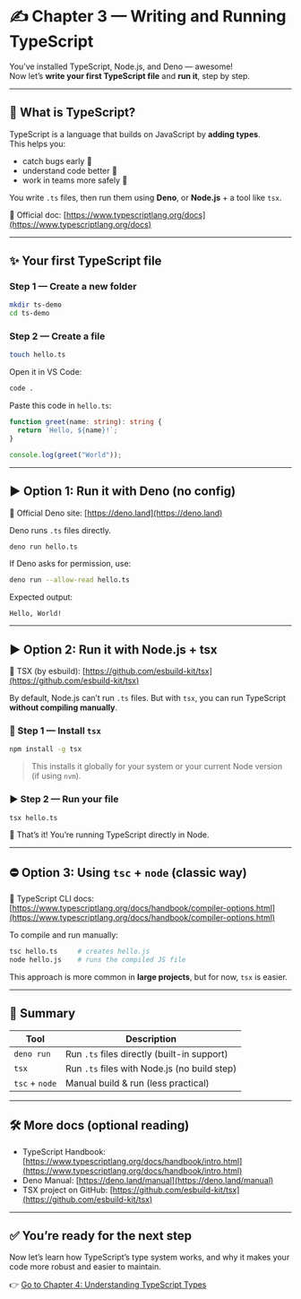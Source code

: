 # ✍️ Chapter 3 — Writing and Running TypeScript

You’ve installed TypeScript, Node.js, and Deno — awesome!  
Now let’s **write your first TypeScript file** and **run it**, step by step.

---

## 🧠 What is TypeScript?

TypeScript is a language that builds on JavaScript by **adding types**.  
This helps you:

- catch bugs early 🐛
- understand code better 🧠
- work in teams more safely 🤝

You write `.ts` files, then run them using **Deno**, or **Node.js** + a tool like `tsx`.

📘 Official doc: [https://www.typescriptlang.org/docs](https://www.typescriptlang.org/docs)

---

## ✨ Your first TypeScript file

### Step 1 — Create a new folder

```bash
mkdir ts-demo
cd ts-demo
````

### Step 2 — Create a file

```bash
touch hello.ts
```

Open it in VS Code:

```bash
code .
```

Paste this code in `hello.ts`:

```ts
function greet(name: string): string {
  return `Hello, ${name}!`;
}

console.log(greet("World"));
```

---

## ▶️ Option 1: Run it with Deno (no config)

📘 Official Deno site: [https://deno.land](https://deno.land)

Deno runs `.ts` files directly.

```bash
deno run hello.ts
```

If Deno asks for permission, use:

```bash
deno run --allow-read hello.ts
```

Expected output:

```
Hello, World!
```

---

## ▶️ Option 2: Run it with Node.js + tsx

📘 TSX (by esbuild): [https://github.com/esbuild-kit/tsx](https://github.com/esbuild-kit/tsx)

By default, Node.js can’t run `.ts` files. But with `tsx`, you can run TypeScript **without compiling manually**.

### 🔧 Step 1 — Install `tsx`

```bash
npm install -g tsx
```

> This installs it globally for your system or your current Node version (if using `nvm`).

### ▶️ Step 2 — Run your file

```bash
tsx hello.ts
```

🎉 That’s it! You’re running TypeScript directly in Node.

---

## ⛔ Option 3: Using `tsc` + `node` (classic way)

📘 TypeScript CLI docs: [https://www.typescriptlang.org/docs/handbook/compiler-options.html](https://www.typescriptlang.org/docs/handbook/compiler-options.html)

To compile and run manually:

```bash
tsc hello.ts     # creates hello.js
node hello.js    # runs the compiled JS file
```

This approach is more common in **large projects**, but for now, `tsx` is easier.

---

## 🧠 Summary

| Tool           | Description                                  |
| -------------- | -------------------------------------------- |
| `deno run`     | Run `.ts` files directly (built-in support)  |
| `tsx`          | Run `.ts` files with Node.js (no build step) |
| `tsc` + `node` | Manual build & run (less practical)          |

---

## 🛠 More docs (optional reading)

* TypeScript Handbook: [https://www.typescriptlang.org/docs/handbook/intro.html](https://www.typescriptlang.org/docs/handbook/intro.html)
* Deno Manual: [https://deno.land/manual](https://deno.land/manual)
* TSX project on GitHub: [https://github.com/esbuild-kit/tsx](https://github.com/esbuild-kit/tsx)

---

## ✅ You’re ready for the next step

Now let’s learn how TypeScript’s type system works, and why it makes your code more robust and easier to maintain.

👉 [Go to Chapter 4: Understanding TypeScript Types](./04-typescript-types.md)
